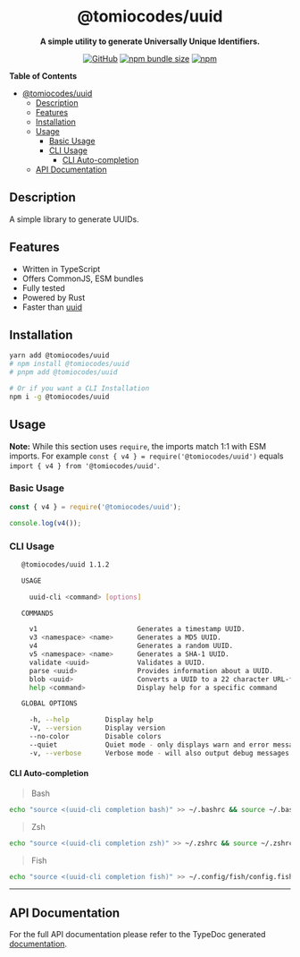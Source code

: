 <div align="center">

# @tomiocodes/uuid

**A simple utility to generate Universally Unique Identifiers.**

[![GitHub](https://img.shields.io/github/license/1chiSensei/uuid)](https://github.com/1chiSensei/uuid/blob/main/LICENSE.md)
[![npm bundle size](https://img.shields.io/bundlephobia/min/@tomiocodes/uuid?logo=webpack&style=flat-square)](https://bundlephobia.com/result?p=@tomiocodes/uuid)
[![npm](https://img.shields.io/npm/v/@tomiocodes/uuid?color=crimson&logo=npm&style=flat-square)](https://www.npmjs.com/package/@tomiocodes/uuid)

</div>

**Table of Contents**

-   [@tomiocodes/uuid](#tomiocodesprompt)
    -   [Description](#description)
    -   [Features](#features)
    -   [Installation](#installation)
    -   [Usage](#usage)
        -   [Basic Usage](#basic-usage)
        -   [CLI Usage](#cli-usage)
            -   [CLI Auto-completion](#cli-auto-completion)
    -   [API Documentation](#api-documentation)

## Description

A simple library to generate UUIDs.

## Features

-   Written in TypeScript
-   Offers CommonJS, ESM bundles
-   Fully tested
-   Powered by Rust
-   Faster than [uuid](https://npmjs.com/uuid)

## Installation

```sh
yarn add @tomiocodes/uuid
# npm install @tomiocodes/uuid
# pnpm add @tomiocodes/uuid

# Or if you want a CLI Installation
npm i -g @tomiocodes/uuid
```

## Usage

**Note:** While this section uses `require`, the imports match 1:1 with ESM imports. For example `const { v4 } = require('@tomiocodes/uuid')` equals `import { v4 } from '@tomiocodes/uuid'`.

### Basic Usage

```js
const { v4 } = require('@tomiocodes/uuid');

console.log(v4());
```

### CLI Usage

```sh
   @tomiocodes/uuid 1.1.2

   USAGE

     uuid-cli <command> [options]

   COMMANDS

     v1                         Generates a timestamp UUID.
     v3 <namespace> <name>      Generates a MD5 UUID.
     v4                         Generates a random UUID.
     v5 <namespace> <name>      Generates a SHA-1 UUID.
     validate <uuid>            Validates a UUID.
     parse <uuid>               Provides information about a UUID.
     blob <uuid>                Converts a UUID to a 22 character URL-friendly blob.
     help <command>             Display help for a specific command

   GLOBAL OPTIONS

     -h, --help         Display help
     -V, --version      Display version
     --no-color         Disable colors
     --quiet            Quiet mode - only displays warn and error messages
     -v, --verbose      Verbose mode - will also output debug messages
```

#### CLI Auto-completion

> Bash

```sh
echo "source <(uuid-cli completion bash)" >> ~/.bashrc && source ~/.bashrc
```

> Zsh

```sh
echo "source <(uuid-cli completion zsh)" >> ~/.zshrc && source ~/.zshrc
```

> Fish

```sh
echo "source <(uuid-cli completion fish)" >> ~/.config/fish/config.fish && source ~/.config/fish/config.fish
```

---

## API Documentation

For the full API documentation please refer to the TypeDoc generated [documentation](https://uuid-ivory.vercel.app/).
